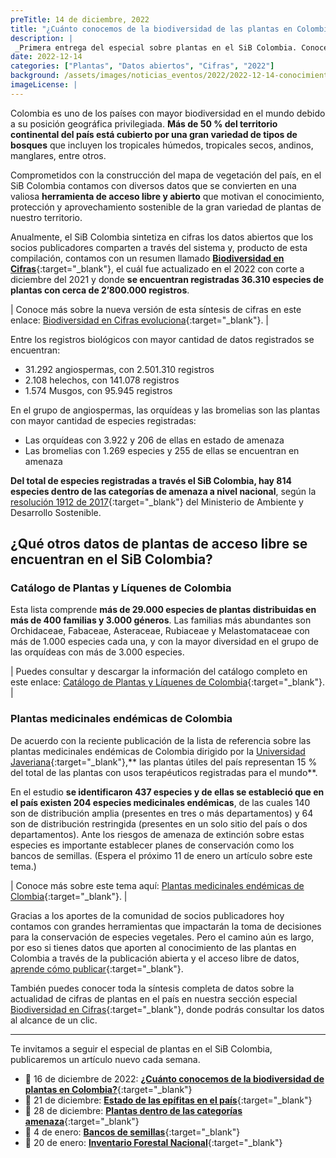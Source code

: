 ```yaml
---
preTitle: 14 de diciembre, 2022
title: "¿Cuánto conocemos de la biodiversidad de las plantas en Colombia?"
description: |
 _Primera entrega del especial sobre plantas en el SiB Colombia. Conoce el estado actual de datos sobre las plantas  del país. Encuentra más de 36.000 especies registradas de la biodiversidad colombiana._
date: 2022-12-14
categories: ["Plantas", "Datos abiertos", "Cifras", "2022"]
background: /assets/images/noticias_eventos/2022/2022-12-14-conocimiento-plantas-colombia.jpg
imageLicense: |
---
```


Colombia es uno de los países con mayor biodiversidad en el mundo debido a su posición geográfica privilegiada. **Más de 50 % del territorio continental del país está cubierto por una gran variedad de tipos de bosques** que incluyen los tropicales húmedos, tropicales secos, andinos, manglares, entre otros.

Comprometidos con la construcción del mapa de vegetación del país, en el SiB Colombia contamos con diversos datos que se convierten en una valiosa **herramienta de acceso libre y abierto** que motivan el conocimiento, protección y aprovechamiento sostenible de la gran variedad de plantas de nuestro territorio.

Anualmente, el SiB Colombia sintetiza en cifras los datos abiertos que los socios publicadores comparten a través del sistema y, producto de esta compilación, contamos con un resumen llamado **[Biodiversidad en Cifras](https://cifras.biodiversidad.co/)**{:target="_blank"}, el cuál fue actualizado en el 2022 con corte a diciembre del 2021 y donde **se encuentran registradas 36.310 especies de plantas con cerca de 2’800.000 registros**.

| Conoce más sobre la nueva versión de esta síntesis de cifras en este enlace: [Biodiversidad en Cifras evoluciona](https://biodiversidad.co/post/2022/biodiversidad-en-cifras-actualizacion/){:target="_blank"}. |

Entre los registros biológicos con mayor cantidad de datos registrados se encuentran:

* 31.292 angiospermas, con 2.501.310 registros
* 2.108 helechos, con 141.078 registros
* 1.574 Musgos, con 95.945 registros

En el grupo de angiospermas, las orquídeas y las bromelias son las plantas con mayor cantidad de especies registradas: 

* Las orquídeas con 3.922 y 206 de ellas en estado de amenaza
* Las bromelias con 1.269 especies y 255 de ellas se encuentran en amenaza

**Del total de especies registradas a través el SiB Colombia, hay 814 especies dentro de las categorías de amenaza a nivel nacional**, según la [resolución 1912 de 2017](https://ipt.biodiversidad.co/sib/resource?r=resolucion1912-2017mads){:target="_blank"} del Ministerio de Ambiente y Desarrollo Sostenible. 

## ¿Qué otros datos de plantas de acceso libre se encuentran en el SiB Colombia?

### Catálogo de Plantas y Líquenes de Colombia

Esta lista comprende **más de 29.000 especies de plantas distribuidas en más de 400 familias y 3.000 géneros**. Las familias más abundantes son Orchidaceae, Fabaceae, Asteraceae, Rubiaceae y Melastomataceae con más de 1.000 especies cada una, y con la mayor diversidad en el grupo de las orquídeas con más de 3.000 especies.

| Puedes consultar y descargar la información del catálogo completo en este enlace: [Catálogo de Plantas y Líquenes de Colombia](https://ipt.biodiversidad.co/sib/resource?r=catalogo_plantas_liquenes#anchor-description){:target="_blank"}. |

### Plantas medicinales endémicas de Colombia

De acuerdo con la reciente publicación de la lista de referencia sobre las plantas medicinales endémicas de Colombia dirigido por la [Universidad Javeriana](https://www.javeriana.edu.co/inicio){:target="_blank"},** las plantas útiles del país representan 15 % del total de las plantas con usos terapéuticos registradas para el mundo**. 

En el estudio **se identificaron 437 especies y de ellas se estableció que en el país existen 204 especies medicinales endémicas**, de las cuales 140 son de distribución amplia (presentes en tres o más departamentos) y 64 son de distribución restringida (presentes en un solo sitio del país o dos departamentos). Ante los riesgos de amenaza de extinción sobre estas especies es importante establecer planes de conservación como los bancos de semillas. (Espera el próximo 11 de enero un artículo sobre este tema.)

| Conoce más sobre este tema aquí: [Plantas medicinales endémicas de Clombia](https://ipt.biodiversidad.co/sib/resource?r=puj_002#anchor-description){:target="_blank"}. |

Gracias a los aportes de la comunidad de socios publicadores hoy contamos con grandes herramientas que impactarán la toma de decisiones para la conservación de especies vegetales. Pero el camino aún es largo, por eso si tienes datos que aporten al conocimiento de las plantas en Colombia a través de la publicación abierta y el acceso libre de datos, [aprende cómo publicar](https://biodiversidad.co/compartir/guia-para-publicar/){:target="_blank"}.

También puedes conocer toda la síntesis completa de datos sobre la actualidad de cifras de plantas en el país en nuestra sección especial [Biodiversidad en Cifras](https://cifras.biodiversidad.co/){:target="_blank"}, donde podrás consultar los datos al alcance de un clic.

---

Te invitamos a seguir el especial de plantas en el SiB Colombia, publicaremos un artículo nuevo cada semana.

* 📅 16 de diciembre de 2022: **[¿Cuánto conocemos de la biodiversidad de plantas en Colombia?](https://biodiversidad.co/post/2022/conocimiento-plantas-colombia/)**{:target="_blank"}
* 📅 21 de diciembre: **[Estado de las epífitas en el país](https://biodiversidad.co/post/2022/epifitas-plantas-colombia/)**{:target="_blank"}
* 📅 28 de diciembre: **[Plantas dentro de las categorías amenaza](https://biodiversidad.co/post/2022/extincion-plantas-colombia/)**{:target="_blank"}
* 📅 4 de enero: **[Bancos de semillas](https://biodiversidad.co/post/2023/bancos-semillas-plantas-colombia)**{:target="_blank"}
* 📅 20 de enero: **[Inventario Forestal Nacional](https://biodiversidad.co/post/2023/IFN-plantas-colombia)**{:target="_blank"}
